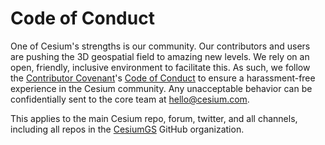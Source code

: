 # Code of Conduct

One of Cesium's strengths is our community. Our contributors and users are pushing the 3D geospatial field to amazing new levels. We rely on an open, friendly, inclusive environment to facilitate this. As such, we follow the [Contributor Covenant](https://www.contributor-covenant.org/)'s [Code of Conduct](https://www.contributor-covenant.org/version/2/0/code_of_conduct/) to ensure a harassment-free experience in the Cesium community. Any unacceptable behavior can be confidentially sent to the core team at hello@cesium.com.

This applies to the main Cesium repo, forum, twitter, and all channels, including all repos in the [CesiumGS](https://github.com/CesiumGS) GitHub organization.